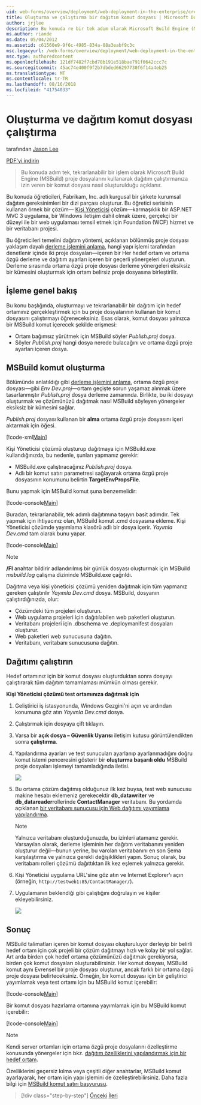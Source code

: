 ```yaml
---
uid: web-forms/overview/deployment/web-deployment-in-the-enterprise/creating-and-running-a-deployment-command-file
title: Oluşturma ve çalıştırma bir dağıtım komut dosyası | Microsoft Docs
author: jrjlee
description: Bu konuda re bir tek adım olarak Microsoft Build Engine (MSBuild) proje dosyalarını kullanarak dağıtım çalıştırmanıza izin veren bir komut dosyasının nasıl oluşturulacağı açıklanmaktadır...
ms.author: riande
ms.date: 05/04/2012
ms.assetid: c61560e9-9f6c-4985-834a-08a3eabf9c3c
msc.legacyurl: /web-forms/overview/deployment/web-deployment-in-the-enterprise/creating-and-running-a-deployment-command-file
msc.type: authoredcontent
ms.openlocfilehash: 121df7482f7cbd70b191e518bae791f0642ccc7c
ms.sourcegitcommit: 45ac74e400f9f2b7dbded66297730f6f14a4eb25
ms.translationtype: MT
ms.contentlocale: tr-TR
ms.lasthandoff: 08/16/2018
ms.locfileid: "41754033"
---
```

<a name="creating-and-running-a-deployment-command-file"></a>Oluşturma ve dağıtım komut dosyası çalıştırma
====================
tarafından [Jason Lee](https://github.com/jrjlee)

[PDF'yi indirin](https://msdnshared.blob.core.windows.net/media/MSDNBlogsFS/prod.evol.blogs.msdn.com/CommunityServer.Blogs.Components.WeblogFiles/00/00/00/63/56/8130.DeployingWebAppsInEnterpriseScenarios.pdf)

> Bu konuda adım tek, tekrarlanabilir bir işlem olarak Microsoft Build Engine (MSBuild) proje dosyalarını kullanarak dağıtım çalıştırmanıza izin veren bir komut dosyası nasıl oluşturulduğu açıklanır.


Bu konuda öğreticileri, Fabrikam, Inc. adlı kurgusal bir şirkete kurumsal dağıtım gereksinimleri bir dizi parçası oluşturur. Bu öğretici serisinin kullanan örnek bir çözüm&#x2014; [Kişi Yöneticisi](the-contact-manager-solution.md) çözüm&#x2014;karmaşıklık bir ASP.NET MVC 3 uygulama, bir Windows iletişim dahil olmak üzere, gerçekçi bir düzeyi ile bir web uygulaması temsil etmek için Foundation (WCF) hizmet ve bir veritabanı projesi.

Bu öğreticileri temelini dağıtım yöntemi, açıklanan bölünmüş proje dosyası yaklaşım dayalı [derleme işlemini anlama](understanding-the-build-process.md), hangi yapı işlemi tarafından denetlenir içinde iki proje dosyaları&#x2014;içeren bir Her hedef ortam ve ortama özgü derleme ve dağıtım ayarları içeren bir geçerli yönergeleri oluşturun. Derleme sırasında ortama özgü proje dosyası derleme yönergeleri eksiksiz bir kümesini oluşturmak için ortam belirsiz proje dosyasına birleştirilir.

## <a name="process-overview"></a>İşleme genel bakış

Bu konu başlığında, oluşturmayı ve tekrarlanabilir bir dağıtım için hedef ortamınız gerçekleştirmek için bu proje dosyalarının kullanan bir komut dosyasını çalıştırmayı öğreneceksiniz. Esas olarak, komut dosyası yalnızca bir MSBuild komut içerecek şekilde erişmesi:

- Ortam bağımsız yürütmek için MSBuild söyler *Publish.proj* dosya.
- Söyler *Publish.proj* hangi dosya nerede bulacağını ve ortama özgü proje ayarları içeren dosya.

## <a name="create-an-msbuild-command"></a>MSBuild komut oluşturma

Bölümünde anlatıldığı gibi [derleme işlemini anlama](understanding-the-build-process.md), ortama özgü proje dosyası&#x2014;gibi *Env Dev.proj*&#x2014;ortam geçişte sorun yaşamaz alınmak üzere tasarlanmıştır *Publish.proj* dosya derleme zamanında. Birlikte, bu iki dosyayı oluşturmak ve çözümünüzü dağıtmak nasıl MSBuild söyleyen yönergeler eksiksiz bir kümesini sağlar.

*Publish.proj* dosyası kullanan bir **alma** ortama özgü proje dosyasını içeri aktarmak için öğesi.


[!code-xml[Main](creating-and-running-a-deployment-command-file/samples/sample1.xml)]


Kişi Yöneticisi çözümü oluşturup dağıtmaya için MSBuild.exe kullandığınızda, bu nedenle, şunları yapmanız gerekir:

- MSBuild.exe çalıştıracağınız *Publish.proj* dosya.
- Adlı bir komut satırı parametresi sağlayarak ortama özgü proje dosyasının konumunu belirtin **TargetEnvPropsFile**.

Bunu yapmak için MSBuild komut şuna benzemelidir:


[!code-console[Main](creating-and-running-a-deployment-command-file/samples/sample2.cmd)]


Buradan, tekrarlanabilir, tek adımlı dağıtımına taşıyın basit adımdır. Tek yapmak için ihtiyacınız olan, MSBuild komut .cmd dosyasına ekleme. Kişi Yöneticisi çözümde yayımlama klasörü adlı bir dosya içerir. *Yayımla Dev.cmd* tam olarak bunu yapar.


[!code-console[Main](creating-and-running-a-deployment-command-file/samples/sample3.cmd)]


> [!NOTE]
> **/Fl** anahtar bildirir adlandırılmış bir günlük dosyası oluşturmak için MSBuild *msbuild.log* çalışma dizininde MSBuild.exe çağrıldı.


Dağıtma veya kişi yöneticisi çözümü yeniden dağıtmak için tüm yapmanız gereken çalıştırılır *Yayımla Dev.cmd* dosya. MSBuild, dosyanın çalıştırdığınızda, olur:

- Çözümdeki tüm projeleri oluşturun.
- Web uygulama projeleri için dağıtılabilen web paketleri oluşturun.
- Veritabanı projeleri için .dbschema ve .deploymanifest dosyaları oluşturur.
- Web paketleri web sunucusuna dağıtın.
- Veritabanı, veritabanı sunucusuna dağıtın.

## <a name="run-the-deployment"></a>Dağıtımı çalıştırın

Hedef ortamınız için bir komut dosyası oluşturduktan sonra dosyayı çalıştırarak tüm dağıtım tamamlaması mümkün olması gerekir.

**Kişi Yöneticisi çözümü test ortamınıza dağıtmak için**

1. Geliştirici iş istasyonunda, Windows Gezgini'ni açın ve ardından konumuna göz atın *Yayımla Dev.cmd* dosya.
2. Çalıştırmak için dosyaya çift tıklayın.
3. Varsa bir **açık dosya – Güvenlik Uyarısı** iletişim kutusu görüntülendikten sonra **çalıştırma**.
4. Yapılandırma ayarları ve test sunucuları ayarlanıp ayarlanmadığını doğru komut istemi penceresini gösterir bir **oluşturma başarılı oldu** MSBuild proje dosyaları işlemeyi tamamladığında iletisi.

    ![](creating-and-running-a-deployment-command-file/_static/image1.png)
5. Bu ortama çözüm dağıtmış olduğunuz ilk kez buysa, test web sunucusu makine hesabı eklemeniz gerekecektir **db\_datawriter** ve **db\_datareader**rollerinde **ContactManager** veritabanı. Bu yordamda açıklanan [bir veritabanı sunucusu için Web dağıtımı yayımlama yapılandırma](../configuring-server-environments-for-web-deployment/configuring-a-database-server-for-web-deploy-publishing.md).

    > [!NOTE]
    > Yalnızca veritabanı oluşturduğunuzda, bu izinleri atamanız gerekir. Varsayılan olarak, derleme işleminin her dağıtım veritabanını yeniden oluşturur değil&#x2014;bunun yerine, bu varolan veritabanını en son Şema karşılaştırma ve yalnızca gerekli değişiklikleri yapın. Sonuç olarak, bu veritabanı rolleri çözümü dağıttıktan ilk kez eşlemek yalnızca gerekir.
6. Kişi Yöneticisi uygulama URL'sine göz atın ve Internet Explorer'ı açın (örneğin, `http://testweb1:85/ContactManager/`).
7. Uygulamanın beklendiği gibi çalıştığını doğrulayın ve kişiler ekleyebilirsiniz.

    ![](creating-and-running-a-deployment-command-file/_static/image2.png)

## <a name="conclusion"></a>Sonuç

MSBuild talimatları içeren bir komut dosyası oluşturuluyor derleyip bir belirli hedef ortam için çok projeli bir çözüm dağıtmayı hızlı ve kolay bir yol sağlar. Art arda birden çok hedef ortama çözümünüzü dağıtmak gerekiyorsa, birden çok komut dosyaları oluşturabilirsiniz. Her komut dosyası, MSBuild komut aynı Evrensel bir proje dosyası oluşturur, ancak farklı bir ortama özgü proje dosyası belirteceksiniz. Örneğin, bir komut dosyası için bir geliştirici yayımlamak veya test ortamı için bu MSBuild komut içerebilir:


[!code-console[Main](creating-and-running-a-deployment-command-file/samples/sample4.cmd)]


Bir komut dosyası hazırlama ortamına yayımlamak için bu MSBuild komut içerebilir:


[!code-console[Main](creating-and-running-a-deployment-command-file/samples/sample5.cmd)]


> [!NOTE]
> Kendi server ortamları için ortama özgü proje dosyalarını özelleştirme konusunda yönergeler için bkz. [dağıtım özelliklerini yapılandırmak için bir hedef ortam](../configuring-server-environments-for-web-deployment/configuring-deployment-properties-for-a-target-environment.md).


Özelliklerini geçersiz kılma veya çeşitli diğer anahtarlar, MSBuild komut ayarlayarak, her ortam için yapı işlemini de özelleştirebilirsiniz. Daha fazla bilgi için [MSBuild komut satırı başvurusu](https://msdn.microsoft.com/library/ms164311.aspx).

> [!div class="step-by-step"]
> [Önceki](deploying-database-projects.md)
> [İleri](manually-installing-web-packages.md)
